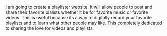 I am going to create a playlister website. It will allow people to post and share their favorite plalists whether it be for favorite music or favorite videos.
This is useful because its a way to digitally record your favorite playlists and to learn what other people may like.
This completely dedicated to sharing the love for videos and playlists.